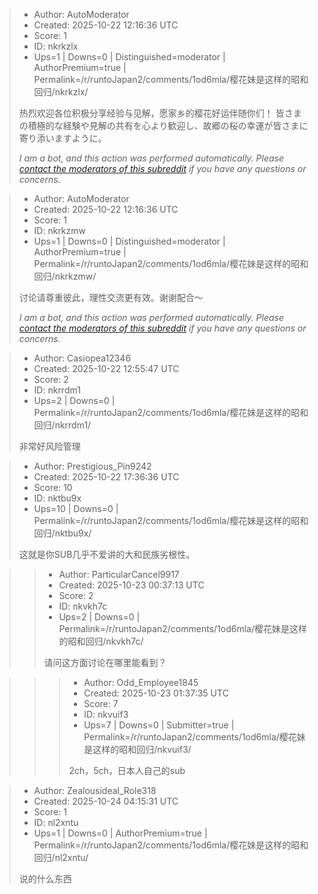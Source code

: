 > - Author: AutoModerator
> - Created: 2025-10-22 12:16:36 UTC
> - Score: 1
> - ID: nkrkzlx
> - Ups=1 | Downs=0 | Distinguished=moderator | AuthorPremium=true | Permalink=/r/runtoJapan2/comments/1od6mla/樱花妹是这样的昭和回归/nkrkzlx/
>
> 热烈欢迎各位积极分享经验与见解，愿家乡的樱花好运伴随你们！
> 皆さまの積極的な経験や見解の共有を心より歓迎し、故郷の桜の幸運が皆さまに寄り添いますように。
> 
> *I am a bot, and this action was performed automatically. Please [contact the moderators of this subreddit](/message/compose/?to=/r/runtoJapan2) if you have any questions or concerns.*

> - Author: AutoModerator
> - Created: 2025-10-22 12:16:36 UTC
> - Score: 1
> - ID: nkrkzmw
> - Ups=1 | Downs=0 | Distinguished=moderator | AuthorPremium=true | Permalink=/r/runtoJapan2/comments/1od6mla/樱花妹是这样的昭和回归/nkrkzmw/
>
> 讨论请尊重彼此，理性交流更有效。谢谢配合～
> 
> 
> *I am a bot, and this action was performed automatically. Please [contact the moderators of this subreddit](/message/compose/?to=/r/runtoJapan2) if you have any questions or concerns.*

> - Author: Casiopea12346
> - Created: 2025-10-22 12:55:47 UTC
> - Score: 2
> - ID: nkrrdm1
> - Ups=2 | Downs=0 | Permalink=/r/runtoJapan2/comments/1od6mla/樱花妹是这样的昭和回归/nkrrdm1/
>
> 非常好风险管理

> - Author: Prestigious_Pin9242
> - Created: 2025-10-22 17:36:36 UTC
> - Score: 10
> - ID: nktbu9x
> - Ups=10 | Downs=0 | Permalink=/r/runtoJapan2/comments/1od6mla/樱花妹是这样的昭和回归/nktbu9x/
>
> 这就是你SUB几乎不爱讲的大和民族劣根性。

>> - Author: ParticularCancel9917
>> - Created: 2025-10-23 00:37:13 UTC
>> - Score: 2
>> - ID: nkvkh7c
>> - Ups=2 | Downs=0 | Permalink=/r/runtoJapan2/comments/1od6mla/樱花妹是这样的昭和回归/nkvkh7c/
>>
>> 请问这方面讨论在哪里能看到？

>>> - Author: Odd_Employee1845
>>> - Created: 2025-10-23 01:37:35 UTC
>>> - Score: 7
>>> - ID: nkvuif3
>>> - Ups=7 | Downs=0 | Submitter=true | Permalink=/r/runtoJapan2/comments/1od6mla/樱花妹是这样的昭和回归/nkvuif3/
>>>
>>> 2ch，5ch，日本人自己的sub

> - Author: Zealousideal_Role318
> - Created: 2025-10-24 04:15:31 UTC
> - Score: 1
> - ID: nl2xntu
> - Ups=1 | Downs=0 | AuthorPremium=true | Permalink=/r/runtoJapan2/comments/1od6mla/樱花妹是这样的昭和回归/nl2xntu/
>
> 说的什么东西
